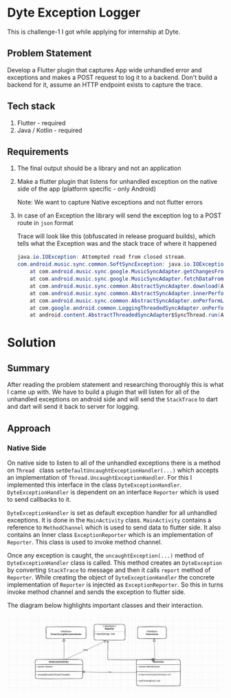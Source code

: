 # Dyte Exception Logger

This is challenge-1 I got while applying for internship at Dyte.

## Problem Statement

Develop a Flutter plugin that captures App wide unhandled error and exceptions and makes a POST request to log it to a backend. Don't build a backend for it, assume an HTTP endpoint exists to capture the trace.

## Tech stack

1. Flutter - required
2. Java / Kotlin - required

## Requirements

1. The final output should be a library and not an application

2. Make a flutter plugin that listens for unhandled exception on the native side of the app (platform specific - only Android)

   Note: We want to capture Native exceptions and not flutter errors

3. In case of an Exception the library will send the exception log to a POST route in `json` format

   Trace will look like this (obfuscated in release proguard builds), which tells what the Exception was and the stack trace of where it happened

   ```java
   java.io.IOException: Attempted read from closed stream.
   com.android.music.sync.common.SoftSyncException: java.io.IOException: Attempted read from closed stream.
       at com.android.music.sync.google.MusicSyncAdapter.getChangesFromServerAsDom(MusicSyncAdapter.java:545)
       at com.android.music.sync.google.MusicSyncAdapter.fetchDataFromServer(MusicSyncAdapter.java:488)
       at com.android.music.sync.common.AbstractSyncAdapter.download(AbstractSyncAdapter.java:417)
       at com.android.music.sync.common.AbstractSyncAdapter.innerPerformSync(AbstractSyncAdapter.java:313)
       at com.android.music.sync.common.AbstractSyncAdapter.onPerformLoggedSync(AbstractSyncAdapter.java:243)
       at com.google.android.common.LoggingThreadedSyncAdapter.onPerformSync(LoggingThreadedSyncAdapter.java:33)
       at android.content.AbstractThreadedSyncAdapter$SyncThread.run(AbstractThreadedSyncAdapter.java:164)
   ```



# Solution



## Summary

After reading the problem statement and researching thoroughly this is what I came up with. We have to build a plugin that will listen for all of the unhandled exceptions on android side and will send the `StackTrace` to dart and dart will send it back to server for logging.



## Approach

### Native Side 

On native side to listen to all of the unhandled exceptions there is a method on `Thread ` class `setDefaultUncaughtExceptionHandler(...)` which accepts an implementation of `Thread.UncaughtExceptionHandler`. For this I implemented this interface in the class `DyteExceptionHandler`.  `DyteExceptionHandler` is dependent on an interface `Reporter` which is used to send callbacks to it. 

`DyteExceptionHandler` is set as default exception handler for all unhandled exceptions. It is done in the `MainActivity` class. `MainActivity` contains a reference to `MethodChannel` which is used to send data to flutter side. It also contains an Inner class `ExceptionReporter` which is an implementation of `Reporter`. This class is used to invoke method channel.

Once any exception is caught, the `uncaughtException(...)` method of `DyteExceptionHandler` class is called. This method creates an `DyteException` by converting `StackTrace` to message and then it calls `report` method of `Reporter`.  While creating the object of `DyteExceptionHandler` the concrete implementation of `Reporter` is injected as `ExceptionReporter`. So this in turns invoke method channel and sends the exception to flutter side.



The diagram below highlights important classes and their interaction.

![diagram](./public/android_diagram.png) 
